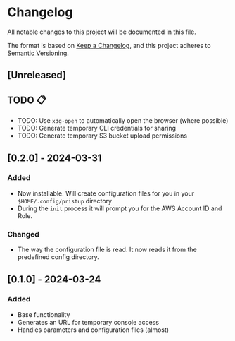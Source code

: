 # Changelog

All notable changes to this project will be documented in this file.

The format is based on [Keep a Changelog](https://keepachangelog.com/en/1.0.0/),
and this project adheres to [Semantic Versioning](https://semver.org/spec/v2.0.0.html).

## [Unreleased]

## TODO 📋

- TODO: Use `xdg-open` to automatically open the browser (where possible)
- TODO: Generate temporary CLI credentials for sharing
- TODO: Generate temporary S3 bucket upload permissions

## [0.2.0] - 2024-03-31
### Added
- Now installable. Will create configuration files for you in your `$HOME/.config/pristup` directory
- During the `init` process it will prompt you for the AWS Account ID and Role.

### Changed
- The way the configuration file is read. It now reads it from the predefined config directory.

## [0.1.0] - 2024-03-24
### Added
- Base functionality
- Generates an URL for temporary console access
- Handles parameters and configuration files (almost)
